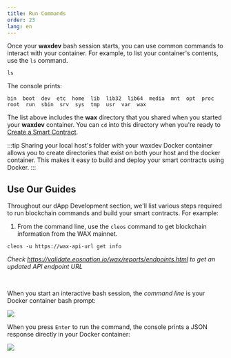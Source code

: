 ```yaml
---
title: Run Commands
order: 23
lang: en
---
```


Once your **waxdev** bash session starts, you can use common commands to interact with your container. For example, to list your container's contents, use the `ls` command.

```shell
ls
```

The console prints:

```shell
bin  boot  dev  etc  home  lib  lib32  lib64  media  mnt  opt  proc  root  run  sbin  srv  sys  tmp  usr  var  wax
```

The list above includes the **wax** directory that you shared when you started your **waxdev** container. You can `cd` into this directory when you're ready to [Create a Smart Contract](/build/dapp-development/smart-contract-quickstart/dapp_hello_world).

:::tip
Sharing your local host's folder with your waxdev Docker container allows you to create directories that exist on both your host and the docker container. This makes it easy to build and deploy your smart contracts using Docker.
:::

## Use Our Guides

Throughout our dApp Development section, we'll list various steps required to run blockchain commands and build your smart contracts. For example:

1. From the command line, use the `cleos` command to get blockchain information from the WAX mainnet.

```shell
cleos -u https://wax-api-url get info
```
*Check https://validate.eosnation.io/wax/reports/endpoints.html to get an updated API endpoint URL*
<p>&nbsp;</p>

When you start an interactive bash session, the *command line* is your Docker container bash prompt:

![](/assets/images/dapp-development/docker-setup/docker_root.jpg)

When you press `Enter` to run the command, the console prints a JSON response directly in your Docker container:

![](/assets/images/dapp-development/docker-setup/docker_results.jpg)

